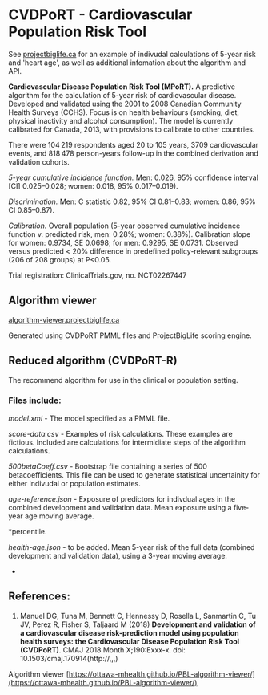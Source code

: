 # CVDPoRT - Cardiovascular Population Risk Tool

See [projectbiglife.ca](https://www.projectbiglife.ca) for an example of indivudal calculations of 5-year risk and 'heart age', as well as additional infomation about the algorithm and API.  

**Cardiovascular Disease Population Risk Tool (MPoRT).** A predictive algorithm for the calculation of 5-year risk of cardiovascular disease. Developed and validated using the 2001 to 2008 Canadian Community Health Surveys (CCHS).  Focus is on health behaviours (smoking, diet, physical inactivity and alcohol consumption). The model is currently calibrated for Canada, 2013, with provisions to calibrate to other countries.

There were 104 219 respondents aged 20 to 105 years, 3709 cardiovascular events, and 818 478 person-years follow-up in the combined derivation and validation cohorts. 

*5-year cumulative incidence function.* 
Men: 0.026, 95% confidence interval [CI] 0.025–0.028; women: 0.018, 95% 0.017–0.019). 

*Discrimination.* Men: C statistic 0.82, 95% CI 0.81–0.83; women: 0.86, 95% CI 0.85–0.87).

*Calibration.* Overall population (5-year observed cumulative incidence function v. predicted risk, men: 0.28%; women: 0.38%). Calibration slope for women: 0.9734, SE 0.0698; for men: 0.9295, SE 0.0731. Observed versus predicted < 20% difference in predefined policy-relevant subgroups (206 of 208 groups) at P<0.05.

Trial registration: ClinicalTrials.gov, no. NCT02267447

## Algorithm viewer

[algorithm-viewer.projectbiglife.ca](http://algorithm-viewer.projectbiglife.ca) 

Generated using CVDPoRT PMML files and ProjectBigLife scoring engine.

## Reduced algorithm (CVDPoRT-R)

The recommend algorithm for use in the clinical or population setting.

### Files include:

*model.xml* - The model specified as a PMML file.

*score-data.csv* - Examples of risk calculations. These examples are fictious. Included are calculations for intermidiate steps of the algorithm calculations. 

*500betaCoeff.csv* - Bootstrap file containing a series of 500 betacoefficients. This file can be used to generate statistical uncertainity for either indivudal or population estimates. 

*age-reference.json* - Exposure of predictors for indivdual ages in the combined development and validation data. Mean exposure using a five-year age moving average. 

*percentile.

*health-age.json* - to be added. Mean 5-year risk of the full data (combined development and validation data), using a 3-year moving average.

- 

## References:

1. Manuel DG, Tuna M, Bennett C,  Hennessy D, Rosella L, Sanmartin C, Tu JV, Perez R, Fisher S, Taljaard M (2018) **Development and validation of a cardiovascular disease risk-prediction model using population health surveys: the Cardiovascular Disease Population Risk Tool (CVDPoRT)**. CMAJ 2018 Month X;190:Exxx-x. doi: 10.1503/cmaj.170914(http://,,,)



Algorithm viewer [https://ottawa-mhealth.github.io/PBL-algorithm-viewer/](https://ottawa-mhealth.github.io/PBL-algorithm-viewer/)


